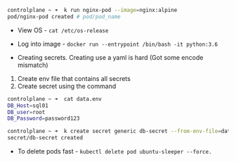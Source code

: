 ```bash
controlplane ~ ➜  k run nginx-pod --image=nginx:alpine
pod/nginx-pod created # pod/pod_name
```

- View OS - `cat /etc/os-release`
- Log into image - `docker run --entrypoint /bin/bash -it python:3.6`

- Creating secrets. Creating use a yaml is hard (Got some encode mismatch)
1. Create env file that contains all secrets
2. Create secret using the command 
```bash
controlplane ~ ➜  cat data.env 
DB_Host=sql01
DB_user=root
DB_Password=password123

controlplane ~ ➜  k create secret generic db-secret --from-env-file=data.env
secret/db-secret created
```

- To delete pods fast - `kubectl delete pod ubuntu-sleeper --force.`
